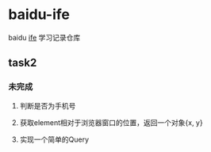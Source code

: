 # baidu-ife

baidu [ife](https://github.com/baidu-ife/ife) 学习记录仓库

## task2

### 未完成

1. 判断是否为手机号

2. 获取element相对于浏览器窗口的位置，返回一个对象{x, y}

3. 实现一个简单的Query

